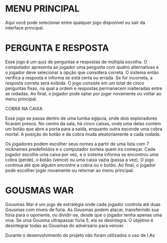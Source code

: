 # MENU PRINCIPAL

Aqui você pode selecionar entre qualquer jogo disponível ou sair da interface principal.

# PERGUNTA E RESPOSTA

Esse jogo é um quiz de perguntas e respostas de múltipla escolha. O computador apresenta ao jogador uma pergunta com quatro alternativas e o jogador deve selecionar a opção que considera correta. O sistema então verifica a resposta e informa se está certa ou errada. Se for incorreta, a resposta correta será exibida. O jogo consiste em um total de cinco perguntas fixas, na qual a ordem e respostas permanecem inalteradas entre as rodadas. Ao final, o jogador pode optar por jogar novamente ou voltar ao menu principal.

COBRA NA CAIXA

Esse jogo se passa dentro de uma tumba egípcia, onde dois exploradores ficaram presos. No centro da sala, há cinco caixas, onde uma delas contém um botão que abre a porta para a saída, enquanto outra esconde uma cobra mortal. A posição do botão e da cobra muda aleatoriamente a cada rodada.

Os jogadores podem escolher seus nomes a partir de uma lista com 7 nicknames predefinidos e o computador sorteia quem ira começar. Cada jogador escolhe uma caixa por vez, e o sistema informa se encontrou uma cobra (perde), o botão (vence) ou uma caixa vazia (passa a vez). O jogo continua até que alguém encontre a cobra ou o botão. Ao final, o jogador pode escolher jogar novamente ou retornar ao menu principal.

# GOUSMAS WAR

Gousmas War é um jogo de estratégia onde cada jogador controla até duas Gousmas com níveis de fúria. As Gousmas podem atacar, transferindo sua fúria para o oponente, ou dividir-se, desde que o jogador tenha apenas uma viva. Se uma Gousma ultrapassar fúria 5, ela se desintegra. O objetivo é desintegrar todas as Gousmas do adversário para vencer.

Durante o desenvolvimento do projeto não foram utilizados o uso de I.As
